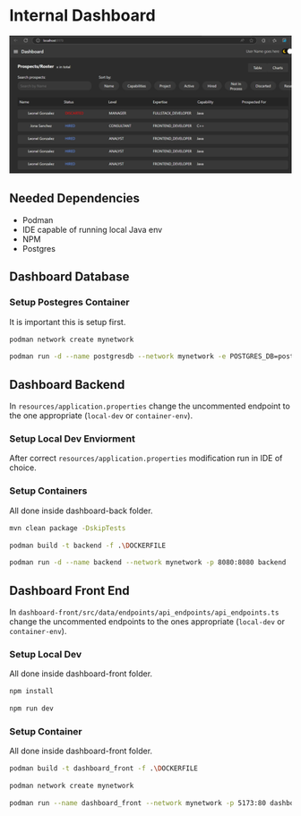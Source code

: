 
# Internal Dashboard

![Screenshot of main view](./resources/main-page.png)

## Needed Dependencies

* Podman
* IDE capable of running local Java env
* NPM
* Postgres

## Dashboard Database

### Setup Postegres Container

It is important this is setup first.

```bash
podman network create mynetwork
```

```bash
podman run -d --name postgresdb --network mynetwork -e POSTGRES_DB=postgres -e POSTGRES_USER=user -e POSTGRES_PASSWORD=password -p 6432:5432 postgres:17.4-alpine
```

## Dashboard Backend

In ```resources/application.properties``` change the uncommented endpoint to the one appropriate (```local-dev``` or ```container-env```).

### Setup Local Dev Enviorment

After correct ```resources/application.properties``` modification run in IDE of choice.

### Setup Containers

All done inside dashboard-back folder.

```bash
mvn clean package -DskipTests
```

```bash
podman build -t backend -f .\DOCKERFILE
```

```bash
podman run -d --name backend --network mynetwork -p 8080:8080 backend
```

## Dashboard Front End

In ```dashboard-front/src/data/endpoints/api_endpoints/api_endpoints.ts``` change the uncommented endpoints to the ones appropriate (```local-dev``` or ```container-env```).

### Setup Local Dev

All done inside dashboard-front folder.

```bash
npm install
```

```bash
npm run dev
```

### Setup Container

All done inside dashboard-front folder.

```bash
podman build -t dashboard_front -f .\DOCKERFILE
```

```bash
podman network create mynetwork
```

```bash
podman run --name dashboard_front --network mynetwork -p 5173:80 dashboard_front
```

